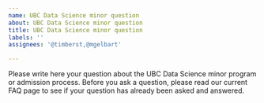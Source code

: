 ```yaml
---
name: UBC Data Science minor question
about: UBC Data Science minor question
title: UBC Data Science minor question
labels: ''
assignees: '@timberst,@mgelbart'

---
```


Please write here your question about the UBC Data Science minor program or admission process. Before you ask a question, please read our current FAQ page to see if your question has already been asked and answered.
